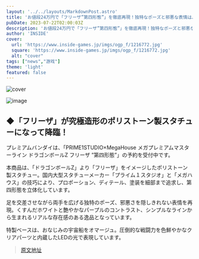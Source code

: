 ```yaml
---
layout: '../../layouts/MarkdownPost.astro'
title: 'お値段24万円で「フリーザ”第四形態”」を徹底再現！独特なポーズと邪悪な表情は、スカウターが爆発するレベルの究極造形'
pubDate: 2023-07-22T02:00:03Z
description: 'お値段24万円で「フリーザ”第四形態”」を徹底再現！独特なポーズと邪悪な表情は、スカウターが爆発するレベルの究極造形'
author: 'INSIDE'
cover:
  url: 'https://www.inside-games.jp/imgs/ogp_f/1216772.jpg'
  square: 'https://www.inside-games.jp/imgs/ogp_f/1216772.jpg'
  alt: "cover"
tags: ["news","游戏"]
theme: 'light'
featured: false
---
```


![cover](https://www.inside-games.jp/imgs/ogp_f/1216772.jpg)

![image](https://www.inside-games.jp/imgs/zoom/1216780.jpg)

## ◆「フリーザ」が究極造形のポリストーン製スタチューになって降臨！

プレミアムバンダイは、「PRIME1STUDIO×MegaHouse メガプレミアムマスターライン ドラゴンボールZ フリーザ ”第四形態”」の予約を受付中です。

本商品は、「ドラゴンボールZ」より「フリーザ」をイメージしたポリストーン製スタチュー。国内大型スタチューメーカー「プライム１スタジオ」と「メガハウス」の技巧により、プロポーション、ディテール、塗装を細部まで追求し、第四形態を立体化しています。

足を交差させながら両手を広げる独特のポーズ、邪悪さを隠しきれない表情を再現。くすんだホワイトと艶やかなパープルのコントラスト、シンプルなラインから生まれるリアルな存在感のある逸品となっています。

特製ベースは、おなじみの宇宙船をオマージュ。圧倒的な戦闘力を色鮮やかなクリアパーツと内蔵したLEDの光で表現しています。

>[原文地址](https://www.inside-games.jp/article/2023/07/22/147336.html)  